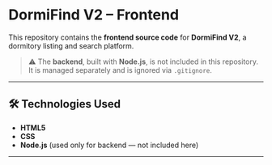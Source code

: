 # DormiFind V2 – Frontend

This repository contains the **frontend source code** for **DormiFind V2**, a dormitory listing and search platform.

> ⚠️ The **backend**, built with **Node.js**, is not included in this repository. It is managed separately and is ignored via `.gitignore`.

---

## 🛠️ Technologies Used

- **HTML5**
- **CSS**
- **Node.js** (used only for backend — not included here)

---

